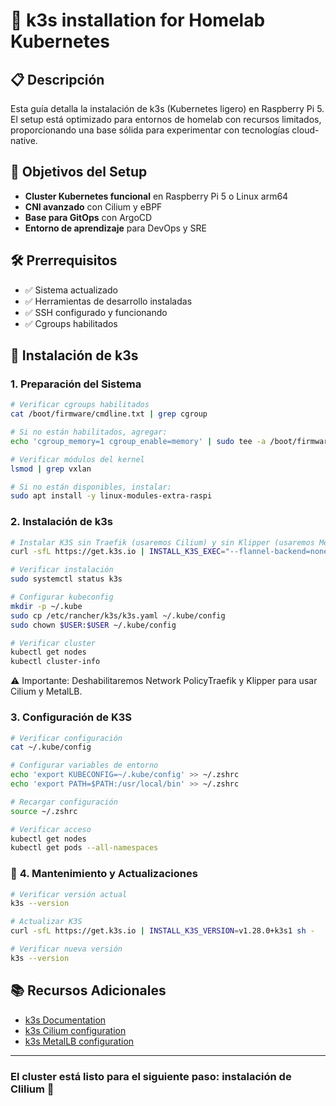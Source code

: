 # 🚀 k3s installation for Homelab Kubernetes

## 📋 **Descripción**

Esta guía detalla la instalación de k3s (Kubernetes ligero) en Raspberry Pi 5. El setup está optimizado para entornos de homelab con recursos limitados, proporcionando una base sólida para experimentar con tecnologías cloud-native.

## 🎯 **Objetivos del Setup**

- **Cluster Kubernetes funcional** en Raspberry Pi 5 o Linux arm64
- **CNI avanzado** con Cilium y eBPF
- **Base para GitOps** con ArgoCD
- **Entorno de aprendizaje** para DevOps y SRE

## 🛠️ **Prerrequisitos**

- ✅ Sistema actualizado
- ✅ Herramientas de desarrollo instaladas
- ✅ SSH configurado y funcionando
- ✅ Cgroups habilitados

## 🚀 **Instalación de k3s**

### **1. Preparación del Sistema**

```bash
# Verificar cgroups habilitados
cat /boot/firmware/cmdline.txt | grep cgroup

# Si no están habilitados, agregar:
echo 'cgroup_memory=1 cgroup_enable=memory' | sudo tee -a /boot/firmware/cmdline.txt

# Verificar módulos del kernel
lsmod | grep vxlan

# Si no están disponibles, instalar:
sudo apt install -y linux-modules-extra-raspi
```

### **2. Instalación de k3s**

```bash
# Instalar K3S sin Traefik (usaremos Cilium) y sin Klipper (usaremos MetalLB)
curl -sfL https://get.k3s.io | INSTALL_K3S_EXEC="--flannel-backend=none --disable-network-policy --disable servicelb --disable=traefik" sh -

# Verificar instalación
sudo systemctl status k3s

# Configurar kubeconfig
mkdir -p ~/.kube
sudo cp /etc/rancher/k3s/k3s.yaml ~/.kube/config
sudo chown $USER:$USER ~/.kube/config

# Verificar cluster
kubectl get nodes
kubectl cluster-info
```

⚠️ Importante: Deshabilitaremos Network PolicyTraefik y Klipper para usar Cilium y MetalLB.

### **3. Configuración de K3S**

```bash
# Verificar configuración
cat ~/.kube/config

# Configurar variables de entorno
echo 'export KUBECONFIG=~/.kube/config' >> ~/.zshrc
echo 'export PATH=$PATH:/usr/local/bin' >> ~/.zshrc

# Recargar configuración
source ~/.zshrc

# Verificar acceso
kubectl get nodes
kubectl get pods --all-namespaces
```

### 🔄 **4. Mantenimiento y Actualizaciones**

```bash
# Verificar versión actual
k3s --version

# Actualizar K3S
curl -sfL https://get.k3s.io | INSTALL_K3S_VERSION=v1.28.0+k3s1 sh -

# Verificar nueva versión
k3s --version
```

## 📚 **Recursos Adicionales**

- [k3s Documentation](https://docs.k3s.io/)
- [k3s Cilium configuration](https://docs.cilium.io/en/stable/installation/k3s/)
- [k3s MetalLB configuration](https://metallb.universe.tf/configuration/k3s/)

---

### El cluster está listo para el siguiente paso: instalación de Clilium 🚀

